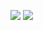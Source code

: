 ![](https://activity-graph.herokuapp.com/graph?username=choulily)
![](https://github-readme-stats.vercel.app/api/top-langs/?username=choulily&layout=compact)
